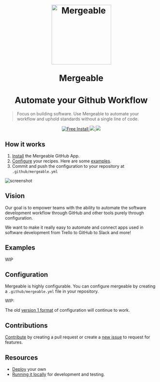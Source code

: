 <h1 align="center">
  <br>
  <img src="m.png" alt="Mergeable" width="197">
  <br>
  <p>Mergeable</p>
</h1>

<h1 align="center">Automate your Github Workflow</h1>

> Focus on building software. Use Mergeable to automate your workflow and uphold standards without a single line of code.

<p align="center">
  <a href="https://github.com/apps/mergeable">
    <img src="https://img.shields.io/badge/FREE-INSTALL-orange.svg" alt="Free Install">
  </a>
  <a href="https://gitter.im/mergeable-bot/Lobby?utm_source=badge&utm_medium=badge&utm_campaign=pr-badge&utm_content=badge">
    <img src="https://badges.gitter.im/mergeable-bot/Lobby.svg">
  </a>
  <a href="https://circleci.com/gh/jusx/mergeable">
    <img src="https://circleci.com/gh/jusx/mergeable.svg?style=shield">
  </a>  
</p>

## How it works

1. [Install](https://github.com/apps/mergeable) the Mergeable GitHub App.
2. [Configure](#configuration) your recipes. Here are some [examples](#examples).
3. Commit and push the configuration to your repository at `.github/mergeable.yml`

![screenshot](screenshot.gif)

## Vision

Our goal is to empower teams with the ability to automate the software development workflow through GitHub and other tools purely through configuration.

We want to make it really easy to automate and connect apps used in software development from Trello to GitHub to Slack and more!

## Examples

WIP

## Configuration

Mergeable is highly configurable. You can configure mergeable by creating a `.github/mergeable.yml` file in your repository.

WIP:
<!-- - Validators
- Actions -->

 The old [version 1 format](version1.md) of configuration will continue to work.

## Contributions
 [Contribute](CONTRIBUTING.md) by creating a pull request or create a [new issue](https://github.com/jusx/mergeable/issues) to request for features.

## Resources
- [Deploy](deploy.md) your own
- [Running it locally](deploy.md#running-locally) for development and testing.
